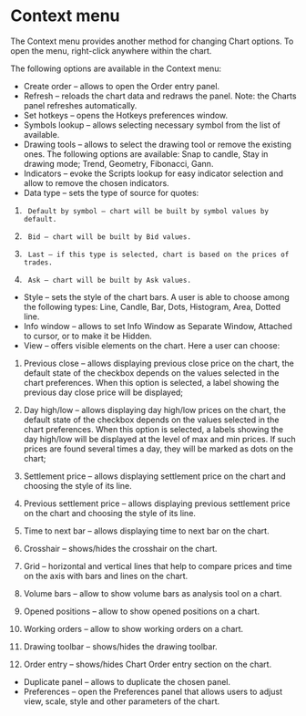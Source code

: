 # Context menu

The Context menu provides another method for changing Chart options. To open the menu, right-click anywhere within the chart.

The following options are available in the Context menu:

* Create order – allows to open the Order entry panel.
* Refresh – reloads the chart data and redraws the panel. Note: the Charts panel refreshes automatically.
* Set hotkeys – opens the Hotkeys preferences window.
* Symbols lookup – allows selecting necessary symbol from the list of available.
* Drawing tools – allows to select the drawing tool or remove the existing ones. The following options are available: Snap to candle, Stay in drawing mode; Trend, Geometry, Fibonacci, Gann.
* Indicators – evoke the Scripts lookup for easy indicator selection and allow to remove the chosen indicators.
* Data type – sets the type of source for quotes:

1.      Default by symbol – chart will be built by symbol values by default.

2.      Bid – chart will be built by Bid values.

3.      Last – if this type is selected, chart is based on the prices of trades.

4.      Ask – chart will be built by Ask values.

* Style – sets the style of the chart bars. A user is able to choose among the following types: Line, Candle, Bar, Dots, Histogram, Area, Dotted line.
* Info window – allows to set Info Window as Separate Window, Attached to cursor, or to make it be Hidden.
* View – offers visible elements on the chart. Here a user can choose:

1. Previous close – allows displaying previous close price on the chart, the default state of the checkbox depends on the values selected in the chart preferences. When this option is selected, a label showing the previous day close price will be displayed;

2. Day high/low – allows displaying day high/low prices on the chart, the default state of the checkbox depends on the values selected in the chart preferences. When this option is selected, a labels showing the day high/low will be displayed at the level of max and min prices. If such prices are found several times a day, they will be marked as dots on the chart;

3. Settlement price – allows displaying settlement price on the chart and choosing the style of its line.

4. Previous settlement price – allows displaying previous settlement price on the chart and choosing the style of its line.

5. Time to next bar – allows displaying time to next bar on the chart.

6. Crosshair – shows/hides the crosshair on the chart.

7. Grid – horizontal and vertical lines that help to compare prices and time on the axis with bars and lines on the chart.

8. Volume bars – allow to show volume bars as analysis tool on a chart.

9. Opened positions – allow to show opened positions on a chart.

10. Working orders – allow to show working orders on a chart.

11. Drawing toolbar – shows/hides the drawing toolbar.

12. Order entry – shows/hides Chart Order entry section on the chart.

* Duplicate panel – allows to duplicate the chosen panel.
* Preferences – open the Preferences panel that allows users to adjust view, scale, style and other parameters of the chart.

